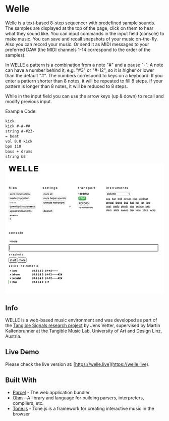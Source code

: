 # Welle

Welle is a text-based 8-step sequencer with predefined sample sounds.
The samples are displayed at the top of the page, click on them to hear what they sound like.
You can input commands in the input field (console) to make music.
You can save and recall snapshots of your music on-the-fly.
Also you can record your music. Or send it as MIDI messages to your
preferred DAW (the MIDI channels 1-14 correspond to the order of the samples).

In WELLE a pattern is a combination from a note "#" and a pause "-".
A note can have a number behind it, e.g. "#3" or "#-12", so it is higher or
lower than the default "#". The numbers correspond to keys on a keyboard.
If you enter a pattern shorter than 8 notes, it will be repeated to fill 8 steps.
If your pattern is longer than 8 notes, it will be reduced to 8 steps.

While in the input field you can use the arrow keys (up & down) to recall and modify previous input.

Example Code:

```
kick
kick #-#-##
string #-#23-
= beat
vol 0.8 kick
bpm 110
bass + drums
string &2
```

![Screenshot](screenshot.png?v=4&s=200)

## Info

WELLE is a web-based music environment and was developed as part
of the [Tangible Signals research project](https://tamlab.ufg.at/projects/tangible-signals/) by Jens Vetter,
supervised by Martin Kaltenbrunner at the Tangible Music Lab,
University of Art and Design Linz, Austria.

## Live Demo

Please check the live version at:
[https://welle.live](https://welle.live).

## Built With

-   [Parcel](https://parceljs.org/) - The web application bundler
-   [Ohm](https://ohmlang.github.io) - A library and language for building parsers, interpreters, compilers, etc.
-   [Tone.js](https://tonejs.github.io/) - Tone.js is a framework for creating interactive music in the browser
